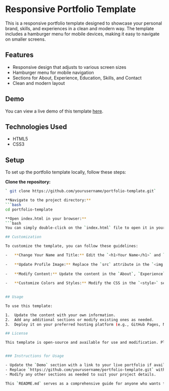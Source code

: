 
# Responsive Portfolio Template

This is a responsive portfolio template designed to showcase your personal brand, skills, and experiences in a clean and modern way. The template includes a hamburger menu for mobile devices, making it easy to navigate on smaller screens.

## Features

- Responsive design that adjusts to various screen sizes
- Hamburger menu for mobile navigation
- Sections for About, Experience, Education, Skills, and Contact
- Clean and modern layout

## Demo

You can view a live demo of this template [here](#).

## Technologies Used

- HTML5
- CSS3

## Setup

To set up the portfolio template locally, follow these steps:

 **Clone the repository:**

   ```bash
  ` git clone https://github.com/yourusername/portfolio-template.git`
 
**Navigate to the project directory:**
 ```bash
cd portfolio-template

**Open index.html in your browser:**
 ```bash
You can simply double-click on the `index.html` file to open it in your default web browser.`

## Customization

To customize the template, you can follow these guidelines:

-   **Change Your Name and Title:** Edit the `<h1>Your Name</h1>` and `<p>Job Title or Profession</p>` sections in the HTML.
    
-   **Update Profile Image:** Replace the `src` attribute in the `<img src="/assets/your-photo.jpg" ...>` tag with the path to your profile picture.
    
-   **Modify Content:** Update the content in the `About`, `Experience`, `Education`, and `Skills` sections to reflect your own experiences and skills.
    
-   **Customize Colors and Styles:** Modify the CSS in the `<style>` section of the HTML or create a separate CSS file for better organization.
    

## Usage

To use this template:

1.  Update the content with your own information.
2.  Add any additional sections or modify existing ones as needed.
3.  Deploy it on your preferred hosting platform (e.g., GitHub Pages, Netlify).

## License

This template is open-source and available for use and modification. Please feel free to use it for personal or commercial projects. Acknowledgment of the original template is appreciated but not required.


### Instructions for Usage

- Update the `Demo` section with a link to your live portfolio if available.
- Replace `https://github.com/yourusername/portfolio-template.git` with the actual link to your GitHub repository.
- Modify any other sections as needed to suit your project details.

This `README.md` serves as a comprehensive guide for anyone who wants to use the portfolio template, providing all the necessary information for setup and customization.

